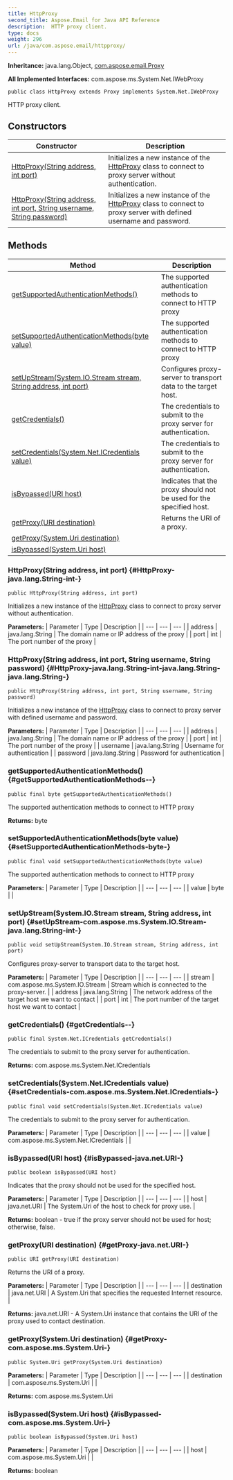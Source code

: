 ```yaml
---
title: HttpProxy
second_title: Aspose.Email for Java API Reference
description:  HTTP proxy client.
type: docs
weight: 296
url: /java/com.aspose.email/httpproxy/
---
```

**Inheritance:**
java.lang.Object, [com.aspose.email.Proxy](../../com.aspose.email/proxy)

**All Implemented Interfaces:**
com.aspose.ms.System.Net.IWebProxy
```
public class HttpProxy extends Proxy implements System.Net.IWebProxy
```

HTTP proxy client.
## Constructors

| Constructor | Description |
| --- | --- |
| [HttpProxy(String address, int port)](#HttpProxy-java.lang.String-int-) | Initializes a new instance of the [HttpProxy](../../com.aspose.email/httpproxy) class to connect to proxy server without authentication. |
| [HttpProxy(String address, int port, String username, String password)](#HttpProxy-java.lang.String-int-java.lang.String-java.lang.String-) | Initializes a new instance of the [HttpProxy](../../com.aspose.email/httpproxy) class to connect to proxy server with defined username and password. |
## Methods

| Method | Description |
| --- | --- |
| [getSupportedAuthenticationMethods()](#getSupportedAuthenticationMethods--) | The supported authentication methods to connect to HTTP proxy |
| [setSupportedAuthenticationMethods(byte value)](#setSupportedAuthenticationMethods-byte-) | The supported authentication methods to connect to HTTP proxy |
| [setUpStream(System.IO.Stream stream, String address, int port)](#setUpStream-com.aspose.ms.System.IO.Stream-java.lang.String-int-) | Configures proxy-server to transport data to the target host. |
| [getCredentials()](#getCredentials--) | The credentials to submit to the proxy server for authentication. |
| [setCredentials(System.Net.ICredentials value)](#setCredentials-com.aspose.ms.System.Net.ICredentials-) | The credentials to submit to the proxy server for authentication. |
| [isBypassed(URI host)](#isBypassed-java.net.URI-) | Indicates that the proxy should not be used for the specified host. |
| [getProxy(URI destination)](#getProxy-java.net.URI-) | Returns the URI of a proxy. |
| [getProxy(System.Uri destination)](#getProxy-com.aspose.ms.System.Uri-) |  |
| [isBypassed(System.Uri host)](#isBypassed-com.aspose.ms.System.Uri-) |  |
### HttpProxy(String address, int port) {#HttpProxy-java.lang.String-int-}
```
public HttpProxy(String address, int port)
```


Initializes a new instance of the [HttpProxy](../../com.aspose.email/httpproxy) class to connect to proxy server without authentication.

**Parameters:**
| Parameter | Type | Description |
| --- | --- | --- |
| address | java.lang.String | The domain name or IP address of the proxy |
| port | int | The port number of the proxy |

### HttpProxy(String address, int port, String username, String password) {#HttpProxy-java.lang.String-int-java.lang.String-java.lang.String-}
```
public HttpProxy(String address, int port, String username, String password)
```


Initializes a new instance of the [HttpProxy](../../com.aspose.email/httpproxy) class to connect to proxy server with defined username and password.

**Parameters:**
| Parameter | Type | Description |
| --- | --- | --- |
| address | java.lang.String | The domain name or IP address of the proxy |
| port | int | The port number of the proxy |
| username | java.lang.String | Username for authentication |
| password | java.lang.String | Password for authentication |

### getSupportedAuthenticationMethods() {#getSupportedAuthenticationMethods--}
```
public final byte getSupportedAuthenticationMethods()
```


The supported authentication methods to connect to HTTP proxy

**Returns:**
byte
### setSupportedAuthenticationMethods(byte value) {#setSupportedAuthenticationMethods-byte-}
```
public final void setSupportedAuthenticationMethods(byte value)
```


The supported authentication methods to connect to HTTP proxy

**Parameters:**
| Parameter | Type | Description |
| --- | --- | --- |
| value | byte |  |

### setUpStream(System.IO.Stream stream, String address, int port) {#setUpStream-com.aspose.ms.System.IO.Stream-java.lang.String-int-}
```
public void setUpStream(System.IO.Stream stream, String address, int port)
```


Configures proxy-server to transport data to the target host.

**Parameters:**
| Parameter | Type | Description |
| --- | --- | --- |
| stream | com.aspose.ms.System.IO.Stream | Stream which is connected to the proxy-server. |
| address | java.lang.String | The network address of the target host we want to contact |
| port | int | The port number of the target host we want to contact |

### getCredentials() {#getCredentials--}
```
public final System.Net.ICredentials getCredentials()
```


The credentials to submit to the proxy server for authentication.

**Returns:**
com.aspose.ms.System.Net.ICredentials
### setCredentials(System.Net.ICredentials value) {#setCredentials-com.aspose.ms.System.Net.ICredentials-}
```
public final void setCredentials(System.Net.ICredentials value)
```


The credentials to submit to the proxy server for authentication.

**Parameters:**
| Parameter | Type | Description |
| --- | --- | --- |
| value | com.aspose.ms.System.Net.ICredentials |  |

### isBypassed(URI host) {#isBypassed-java.net.URI-}
```
public boolean isBypassed(URI host)
```


Indicates that the proxy should not be used for the specified host.

**Parameters:**
| Parameter | Type | Description |
| --- | --- | --- |
| host | java.net.URI | The System.Uri of the host to check for proxy use. |

**Returns:**
boolean - true if the proxy server should not be used for host; otherwise, false.
### getProxy(URI destination) {#getProxy-java.net.URI-}
```
public URI getProxy(URI destination)
```


Returns the URI of a proxy.

**Parameters:**
| Parameter | Type | Description |
| --- | --- | --- |
| destination | java.net.URI | A System.Uri that specifies the requested Internet resource. |

**Returns:**
java.net.URI - A System.Uri instance that contains the URI of the proxy used to contact destination.
### getProxy(System.Uri destination) {#getProxy-com.aspose.ms.System.Uri-}
```
public System.Uri getProxy(System.Uri destination)
```




**Parameters:**
| Parameter | Type | Description |
| --- | --- | --- |
| destination | com.aspose.ms.System.Uri |  |

**Returns:**
com.aspose.ms.System.Uri
### isBypassed(System.Uri host) {#isBypassed-com.aspose.ms.System.Uri-}
```
public boolean isBypassed(System.Uri host)
```




**Parameters:**
| Parameter | Type | Description |
| --- | --- | --- |
| host | com.aspose.ms.System.Uri |  |

**Returns:**
boolean
